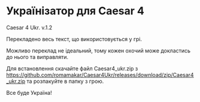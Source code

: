 # Українізатор для Caesar 4
Caesar 4 Ukr. v.1.2

Перекладено весь текст, що використовується у грі.

Можливо переклад не ідеальний, тому кожен охочий може докластись до нього та виправляти.

Для встановлення скачайте файл Caesar4_ukr.zip з https://github.com/romamakar/Caesar4Ukr/releases/download/zip/Caesar4_ukr.zip та розпакуйте в папку з грою.

Все буде Україна!